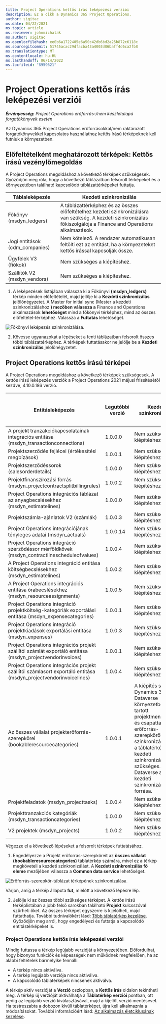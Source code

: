 ```yaml
---
title: Project Operations kettős írás leképezési verziói
description: Ez a cikk a Dynamics 365 Project Operations.
author: sigitac
ms.date: 04/22/2021
ms.topic: article
ms.reviewer: johnmichalak
ms.author: sigitac
ms.openlocfilehash: ee0b6a1722405e6a50c42db6bd2a25b872c6118c
ms.sourcegitcommit: 51745acac29dfacba43a4003d86baff4d6ca2fb8
ms.translationtype: MT
ms.contentlocale: hu-HU
ms.lasthandoff: 06/14/2022
ms.locfileid: "8959621"
---
```

# <a name="project-operations-dual-write-map-versions"></a>Project Operations kettős írás leképezési verziói

_**Érvényesség:** Project Operations erőforrás-/nem készletalapú forgatókönyvek esetén_

Az Dynamics 365 Project Operations erőforrásokkal/nem raktározott forgatókönyvekkel kapcsolatos használathoz kettős írású térképeknek kell futniuk a környezetben. 

## <a name="prerequisite-maps-dual-write-orchestration-solution"></a>Előfeltételként meghatározott térképek: Kettős írású vezénylőmegoldás

A Project Operations megoldáshoz a következő térképek szükségesek. Győződjön meg róla, hogy a következő táblázatban felsorolt térképeket és a környezetében található kapcsolódó táblázattérképeket futtatja.

| Táblaleképezés | Kezdeti szinkronizálás |
| --- | --- |
| Főkönyv (msdyn_ledgers) | A táblázattérképhez és az összes előfeltételhez kezdeti szinkronizálásra van szükség. A kezdeti szinkronizálás főkiszolgálója a Finance and Operations alkalmazások. |
| Jogi entitások (cdm_companies) | Nem kötelező. A rendszer automatikusan feltölti ezt az entitást, ha a környezeteket kettős írással kapcsolják össze. |
| Ügyfelek V3 (fiókok) | Nem szükséges a kiépítéshez. |
| Szállítók V2 (msdyn_vendors) | Nem szükséges a kiépítéshez. |

1. A leképezések listájában válassza ki a Főkönyvi **(msdyn\_ledgers)** térkép minden előfeltételét, majd jelölje ki a **Kezdeti szinkronizálás** jelölőnégyzetet. A Master for initial sync (Mester a kezdeti szinkronizáláshoz **) mezőben válassza a** Finance and Operations alkalmazások **lehetőséget** mind a főkönyvi térképhez, mind az összes előfeltétel-térképhez. Válassza a **Futtatás** lehetőséget.

![Főkönyvi leképezés szinkronizálása.](media/DW6.png)

2. Kövesse ugyanazokat a lépéseket a fenti táblázatban felsorolt összes többi táblázattérképhez. A térképek futtatásakor ne jelölje be a **Kezdeti szinkronizálás** jelölőnégyzetet.

## <a name="project-operations-dual-write-maps"></a>Project Operations kettős írású térképei

A Project Operations megoldáshoz a következő térképek szükségesek. A kettős írású leképezés verziók a Project Operations 2021 májusi frissítésétől kezdve, 4.10.0.186 verzió.

| Entitásleképezés | Legutóbbi verzió | Kezdeti szinkronizálás | Szükséges Dynamics 365 Finance verzió |
| --- | --- | --- | --- |
| A projekt tranzakciókapcsolatainak integrációs entitása (msdyn\_transactionconnections) | 1.0.0.0 | Nem szükséges a kiépítéshez. ||
| Projektszerződés fejlécei (értékesítési megbízások) | 1.0.0.1 | Nem szükséges a kiépítéshez. ||
| Projektszerződéssorok (salesorderdetails) | 1.0.0.0 | Nem szükséges a kiépítéshez. ||
| Projektfinanszírozási forrás (msdyn_projectcontractsplitbillingrules) | 1.0.0.2 | Nem szükséges a kiépítéshez. ||
| Project Operations integrációs táblázat az anyagbecslésekhez (msdyn\_estimatelines) | 1.0.0.0 | Nem szükséges a kiépítéshez. ||
| Projektszámla-ajánlatok V2 (számlák) | 1.0.0.3 | Nem szükséges a kiépítéshez. ||
| Project Operations integrációjának tényleges adatai (msdyn_actuals) | 1.0.0.14 | Nem szükséges a kiépítéshez. ||
| Project Operations integráció szerződéssor mérföldkövek (msdyn_contractlinescheduleofvalues) | 1.0.0.4 | Nem szükséges a kiépítéshez. ||
| A Project Operations integráció entitása költségbecslésekhez (msdyn_estimatelines) | 1.0.0.2 | Nem szükséges a kiépítéshez. ||
| A Project Operations integrációs entitása órabecslésekhez (msdyn_resourceassignments) | 1.0.0.5 | Nem szükséges a kiépítéshez. ||
| Project Operations integráció projektköltség-kategóriák exportálási entitása (msdyn_expensecategories) | 1.0.0.1 | Nem szükséges a kiépítéshez. ||
| Project Operations integráció projektkiadások exportálási entitása (msdyn_expenses) | 1.0.0.3 | Nem szükséges a kiépítéshez. ||
| Project Operations integrációs projekt szállítói számlát exportáló entitása (msdyn_projectvendorinvoices) | 1.0.0.1 | Nem szükséges a kiépítéshez. |10.0.26 vagy újabb|
| Project Operations integrációs projekt szállítói számlasort exportáló entitása (msdyn_projectvendorinvoicelines) | 1.0.0.4 | Nem szükséges a kiépítéshez. | 10.0.26 vagy újabb |
| Az összes vállalat projekterőforrás-szerepkörei (bookableresourcecategories) | 1.0.0.1 | A kiépítés során a Dynamics 365 Dataverse környezetben tartott projektmenedzseri és csapattagi erőforrás-szerepkörök szinkronizálásához a táblatérkép kezdeti szinkronizálása szükséges. Dataverse a kezdeti szinkronizálás fő forrása. ||
| Projektfeladatok (msdyn_projecttasks) | 1.0.0.4 | Nem szükséges a kiépítéshez. ||
| Projekttranzakciós kategóriák (msdyn_transactioncategories) | 1.0.0.0 | Nem szükséges a kiépítéshez. ||
| V2 projektek (msdyn_projects) | 1.0.0.2 | Nem szükséges a kiépítéshez. ||

Végezze el a következő lépéseket a felsorolt térképek futtatásához.

1. Engedélyezze a Projekt erőforrás-szerepköreit az **összes vállalat (bookableresourcecategories)** táblatérkép számára, mivel ez a térkép megköveteli a kezdeti szinkronizálást. A **Kezdeti szinkronizálás fő eleme** mezőjében válassza a **Common data service** lehetőséget. 

 ![Erőforrás-szerepkör-táblázat térképének szinkronizálása.](media/6ResourceInitialSync.jpg)

 Várjon, amíg a térkép állapota **fut**, mielőtt a következő lépésre lép.

2. Jelölje ki az összes többi szükséges térképet. A kettős írású térképlistában a jobb felső sarokban található **Projekt** kulcsszóval szűrheti őket. Az összes térképet egyszerre is kijelölheti, majd futtathatja. További tudnivalókért lásd: [Több táblatérkép kezelése](/dynamics365/fin-ops-core/dev-itpro/data-entities/dual-write/multiple-entity-maps). Győződjön meg arról, hogy engedélyezi és futtatja a kapcsolódó entitástérképeket is.

### <a name="project-operations-dual-write-map-versions"></a>Project Operations kettős írás leképezési verziói

Mindig futtassa a térkép legújabb verzióját a környezetében. Előfordulhat, hogy bizonyos funkciók és képességek nem működnek megfelelően, ha az alábbi feltételek bármelyike fennáll:

- A térkép nincs aktiválva.
- A térkép legújabb verziója nincs aktiválva. 
- A kapcsolódó táblatérképek nincsenek aktiválva.

A térkép aktív verzióját a **Verzió** oszlopban, a **Kettős írás** oldalon tekintheti meg. A térkép új verzióját aktiválhatja a **Táblatérkép verziói** pontban, ott pedig az legújabb verzió kiválasztásával, majd a kijelölt verzió mentésével. Ha testreszabta a dobozon kívüli táblatérképet, újra kell alkalmaznia a módosításokat. További információért lásd: [Az alkalmazás életciklusának kezelése](/dynamics365/fin-ops-core/dev-itpro/data-entities/dual-write/app-lifecycle-management).
